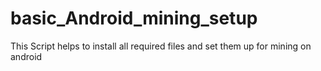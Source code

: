 # basic_Android_mining_setup
This Script helps to install all required files and set them up for mining on android
